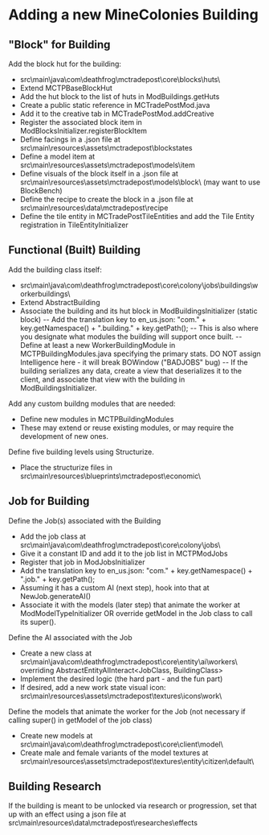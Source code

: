 # Adding a new MineColonies Building
## "Block" for Building
Add the block hut for the building:
- src\main\java\com\deathfrog\mctradepost\core\blocks\huts\
- Extend MCTPBaseBlockHut
- Add the hut block to the list of huts in ModBuildings.getHuts
- Create a public static reference in MCTradePostMod.java
- Add it to the creative tab in MCTradePostMod.addCreative
- Register the associated block item in ModBlocksInitializer.registerBlockItem
- Define facings in a .json file at src\main\resources\assets\mctradepost\blockstates
- Define a model item at src\main\resources\assets\mctradepost\models\item
- Define visuals of the block itself in a .json file at src\main\resources\assets\mctradepost\models\block\ (may want to use BlockBench)
- Define the recipe to create the block in a .json file at src\main\resources\data\mctradepost\recipe
- Define the tile entity in MCTradePostTileEntities and add the Tile Entity registration in TileEntityInitializer

## Functional (Built) Building
Add the building class itself:
- src\main\java\com\deathfrog\mctradepost\core\colony\jobs\buildings\workerbuildings\
- Extend AbstractBuilding
- Associate the building and its hut block in ModBuildingsInitializer (static block)
-- Add the translation key to en_us.json: "com." + key.getNamespace() + ".building." + key.getPath();
-- This is also where you designate what modules the building will support once built.
-- Define at least a new WorkerBuildingModule in MCTPBuildingModules.java specifying the primary stats. DO NOT assign Intelligence here - it will break BOWindow ("BADJOBS" bug)
-- If the building serializes any data, create a view that deserializes it to the client, and associate that view with the building in ModBuildingsInitializer.

Add any custom buildng modules that are needed:
- Define new modules in MCTPBuildingModules
- These may extend or reuse existing modules, or may require the development of new ones.

Define five building levels using Structurize.
- Place the structurize files in src\main\resources\blueprints\mctradepost\economic\

## Job for Building
Define the Job(s) associated with the Building
- Add the job class at src\main\java\com\deathfrog\mctradepost\core\colony\jobs\
- Give it a constant ID and add it to the job list in MCTPModJobs
- Register that job in ModJobsInitializer
- Add the translation key to en_us.json: "com." + key.getNamespace() + ".job." + key.getPath();
- Assuming it has a custom AI (next step), hook into that at NewJob.generateAI()
- Associate it with the models (later step) that animate the worker at ModModelTypeInitializer OR override getModel in the Job class to call its super().

Define the AI associated with the Job
- Create a new class at src\main\java\com\deathfrog\mctradepost\core\entity\ai\workers\ overriding AbstractEntityAIInteract<JobClass, BuildingClass>
- Implement the desired logic (the hard part - and the fun part)
- If desired, add a new work state visual icon: src\main\resources\assets\mctradepost\textures\icons\work\

Define the models that animate the worker for the Job (not necessary if calling super() in getModel of the job class)
- Create new models at src\main\java\com\deathfrog\mctradepost\core\client\model\
- Create male and female variants of the model textures at src\main\resources\assets\mctradepost\textures\entity\citizen\default\

## Building Research
If the building is meant to be unlocked via research or progression, set that up with an effect using a json file at src\main\resources\data\mctradepost\researches\effects
